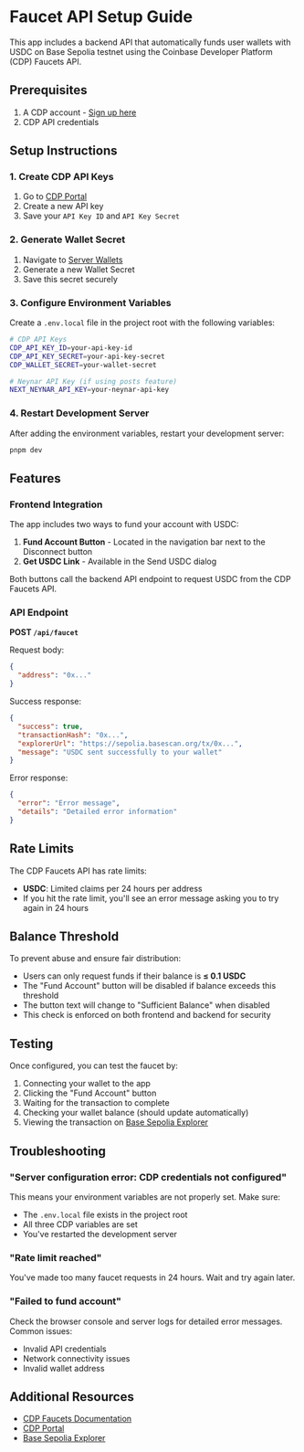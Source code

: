 # Faucet API Setup Guide

This app includes a backend API that automatically funds user wallets with USDC on Base Sepolia testnet using the Coinbase Developer Platform (CDP) Faucets API.

## Prerequisites

1. A CDP account - [Sign up here](https://portal.cdp.coinbase.com/create-account)
2. CDP API credentials

## Setup Instructions

### 1. Create CDP API Keys

1. Go to [CDP Portal](https://portal.cdp.coinbase.com/projects/api-keys)
2. Create a new API key
3. Save your `API Key ID` and `API Key Secret`

### 2. Generate Wallet Secret

1. Navigate to [Server Wallets](https://portal.cdp.coinbase.com/products/server-wallets)
2. Generate a new Wallet Secret
3. Save this secret securely

### 3. Configure Environment Variables

Create a `.env.local` file in the project root with the following variables:

```bash
# CDP API Keys
CDP_API_KEY_ID=your-api-key-id
CDP_API_KEY_SECRET=your-api-key-secret
CDP_WALLET_SECRET=your-wallet-secret

# Neynar API Key (if using posts feature)
NEXT_NEYNAR_API_KEY=your-neynar-api-key
```

### 4. Restart Development Server

After adding the environment variables, restart your development server:

```bash
pnpm dev
```

## Features

### Frontend Integration

The app includes two ways to fund your account with USDC:

1. **Fund Account Button** - Located in the navigation bar next to the Disconnect button
2. **Get USDC Link** - Available in the Send USDC dialog

Both buttons call the backend API endpoint to request USDC from the CDP Faucets API.

### API Endpoint

**POST `/api/faucet`**

Request body:
```json
{
  "address": "0x..."
}
```

Success response:
```json
{
  "success": true,
  "transactionHash": "0x...",
  "explorerUrl": "https://sepolia.basescan.org/tx/0x...",
  "message": "USDC sent successfully to your wallet"
}
```

Error response:
```json
{
  "error": "Error message",
  "details": "Detailed error information"
}
```

## Rate Limits

The CDP Faucets API has rate limits:
- **USDC**: Limited claims per 24 hours per address
- If you hit the rate limit, you'll see an error message asking you to try again in 24 hours

## Balance Threshold

To prevent abuse and ensure fair distribution:
- Users can only request funds if their balance is **≤ 0.1 USDC**
- The "Fund Account" button will be disabled if balance exceeds this threshold
- The button text will change to "Sufficient Balance" when disabled
- This check is enforced on both frontend and backend for security

## Testing

Once configured, you can test the faucet by:

1. Connecting your wallet to the app
2. Clicking the "Fund Account" button
3. Waiting for the transaction to complete
4. Checking your wallet balance (should update automatically)
5. Viewing the transaction on [Base Sepolia Explorer](https://sepolia.basescan.org/)

## Troubleshooting

### "Server configuration error: CDP credentials not configured"

This means your environment variables are not properly set. Make sure:
- The `.env.local` file exists in the project root
- All three CDP variables are set
- You've restarted the development server

### "Rate limit reached"

You've made too many faucet requests in 24 hours. Wait and try again later.

### "Failed to fund account"

Check the browser console and server logs for detailed error messages. Common issues:
- Invalid API credentials
- Network connectivity issues
- Invalid wallet address

## Additional Resources

- [CDP Faucets Documentation](https://docs.cdp.coinbase.com/faucets/docs/welcome)
- [CDP Portal](https://portal.cdp.coinbase.com/)
- [Base Sepolia Explorer](https://sepolia.basescan.org/)
